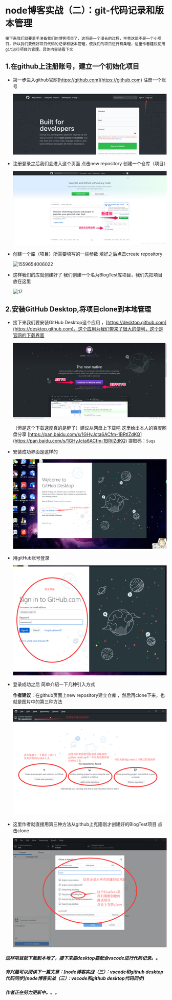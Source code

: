 # node博客实战（二）：git-代码记录和版本管理

`接下来我们就要着手准备我们的博客项目了，这将是一个漫长的过程，毕竟这部不是一个小项目，所以我们要做好项目代码的记录和版本管理，使我们的项目进行有条理，这里作者建议使用git进行项目的管理，具体内容请看下文`

## 1.在github上注册账号，建立一个初始化项目

- 第一步进入github官网[https://github.com](https://github.com)     注册一个账号

  ![6](/blogItems/blogBuild/2/6.png)

- 注册登录之后我们会进入这个页面   点击new repository 创建一个仓库（项目）   

  ![7](/blogItems/blogBuild/2/7.png)

- 创建一个库（项目）所需要填写的一些参数    填好之后点击create repository    

  ![1559654006022](/blogItems/blogBuild/2/15.png)

- 这样我们的库就创建好了  我们创建一个名为BlogTest库项目，我们先把项目放在这里

  ![17](/blogItems/blogBuild/2/17.png)

## 2.安装GitHub Desktop,将项目clone到本地管理

- 接下来我们要安装GitHub Desktop这个应用 ，[https://desktop.github.com](https://desktop.github.com)，这个应用为我们带来了很大的便利，这个是官网的下载界面

  ![1](/blogItems/blogBuild/2/1.png)

  （但是这个下载速度真的是醉了）建议从网盘上下载吧  这里给出本人的百度网盘分享  [https://pan.baidu.com/s/1GHyJcta6ACfm-1BRtlZdKQ](https://pan.baidu.com/s/1GHyJcta6ACfm-1BRtlZdKQ)   提取码：`5uqs`

- 安装成功界面是这样的

  ![4](/blogItems/blogBuild/2/4.png)

- 用gitHub账号登录

  ![5](/blogItems/blogBuild/2/5.png)

- 登录成功之后   简单介绍一下几种引入方式

  **作者建议**：在github页面上new repository建立仓库 ，然后再clone下来，也就是图片中的第三种方法

  ![6](/blogItems/blogBuild/2/9.png)

- 这里作者就直接用第三种方法从github上克隆刚才创建好的BlogTest项目  点击clone

  ![13](/blogItems/blogBuild/2/13.png)

##### 这样项目就下载到本地了，接下来要desktop要配合vscode进行代码记录。。

##### 有兴趣可以阅读下一篇文章：[node博客实战（三）：vscode和github desktop代码同步](node博客实战（三）：vscode和github desktop代码同步)

##### 作者正在努力更新中。。。
